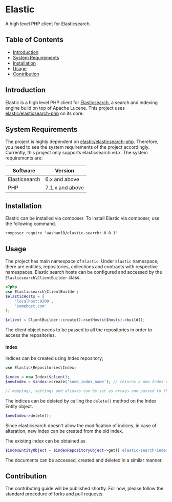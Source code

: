 # Elastic
A high level PHP client for Elasticsearch.

## Table of Contents
- [ Introduction ](#Introduction)
- [ System Requirements ](#system-requirements)
- [Installation](#installation)
- [Usage](#usage)
- [Contribution](#contribution)

## Introduction
Elastic is a high level PHP client for [Elasticsearch](https://elastic.co), a search and indexing engine build on top of Apache Lucene. This project uses [elastic/elasticsearch-php](https://github.com/elastic/elasticsearch-php) on its core. 
## System Requirements

The project is highly dependent on [elastic/elasticsearch-php](https://github.com/elastic/elasticsearch-php). Therefore, you need to see the system requirements of the project accordingly. Currently, this project only supports elasticsearch v6.x.
The system requirements are:

| Software | Version |
|----------|---------|
|Elasticsearch|6.x and above|
|PHP|7.1.x and above|


## Installation

Elastic can be installed via composer. To install Elastic via composer, use the following command.
```
composer require "aashan10/elastic-search:~0.0.1"
```

## Usage

The project has main namespace of `Elastic`. Under `Elastic` namespace, there are entities, repositories, collections and contracts with respective namespaces. Elastic search hosts can be configured and accessed by the `Elasticsearch\ClientBuilder` class.

```php
<?php
use Elasticsearch\ClientBuilder;
$elasticHosts = [
	'localhost:9200',
	'somehost.com'
];

$client = ClientBuilder::create()->setHosts($hosts)->build();

``` 
The client object needs to be passed to all the repositories in order to access the repositories.

#### Index
Indices can be created using Index repository;
```php
use Elastic\Repositories\Index;

$index = new Index($client);
$newIndex = $index->create('some_index_name'); // returns a new Index entity object.

// mappings, settings and aliases can be set as arrays and passed to the create method as parameters.
```

The indices can be deleted by calling the `delete()` method on the Index Entity object.
```php
$newIndex->delete();
```

Since elasticsearch doesn't allow the modification of indices, in case of alteration, new index can be created from the old index.

The existing index can be obtained as

```php
$indexEntityObject = $indexRepositoryObject->get(['elastic-search-index-name']);
``` 

The documents can be accessed, created and deleted in a similar manner.

## Contribution
The contributing guide will be published shortly. For now, please follow the standard procedure of forks and pull requests.

